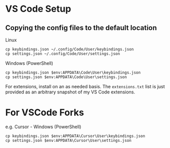 # VS Code Setup

## Copying the config files to the default location

Linux
```
cp keybindings.json ~/.config/Code/User/keybindings.json
cp settings.json ~/.config/Code/User/settings.json
```

Windows (PowerShell)
```
cp keybindings.json $env:APPDATA\Code\User\keybindings.json
cp settings.json $env:APPDATA\Code\User\settings.json
```

For extensions, install on an as needed basis. The `extensions.txt`
list is just provided as an arbitrary snapshot of my VS Code extensions.

# For VSCode Forks

e.g. Cursor - Windows (PowerShell)
```
cp keybindings.json $env:APPDATA\Cursor\User\keybindings.json
cp settings.json $env:APPDATA\Cursor\User\settings.json
```

